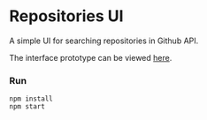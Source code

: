 # Repositories UI

A simple UI for searching repositories in Github API.

The interface prototype can be viewed [here](https://www.figma.com/file/9WA2VUtvGIt54XDy6nuTQc/BRIDGE?node-id=0%3A1).

### Run

`npm install`<br />
`npm start`
